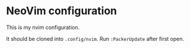 # NeoVim configuration
This is my nvim configuration.

It should be cloned into `.config/nvim`.
Run `:PackerUpdate` after first open.
